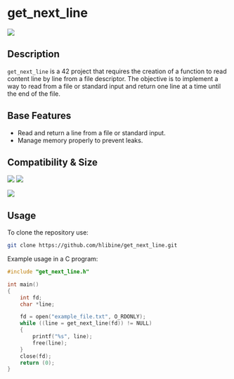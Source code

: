 # get_next_line
![](https://img.shields.io/badge/100%2F100-brightgreen)
## Description

`get_next_line` is a 42 project that requires the creation of a function to read content line by line from a file descriptor. The objective is to implement a way to read from a file or standard input and return one line at a time until the end of the file.

## Base Features

- Read and return a line from a file or standard input.
- Manage memory properly to prevent leaks.

## Compatibility & Size

![](https://img.shields.io/badge/WSL-0a97f5?style=for-the-badge&logo=linux&logoColor=white)
![](	https://img.shields.io/badge/mac%20os-000000?style=for-the-badge&logo=apple&logoColor=white)

![](https://img.shields.io/github/languages/code-size/hlibine/get_next_line?color=5BCFFF)

## Usage 

To clone the repository use:
```bash
git clone https://github.com/hlibine/get_next_line.git
```

Example usage in a C program:
```C
#include "get_next_line.h"

int main()
{
    int fd;
    char *line;

    fd = open("example_file.txt", O_RDONLY);
    while ((line = get_next_line(fd)) != NULL)
    {
        printf("%s", line);
        free(line);
    }
    close(fd);
    return (0);
}
```
